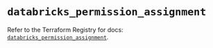 # `databricks_permission_assignment`

Refer to the Terraform Registry for docs: [`databricks_permission_assignment`](https://registry.terraform.io/providers/databricks/databricks/1.70.0/docs/resources/permission_assignment).
